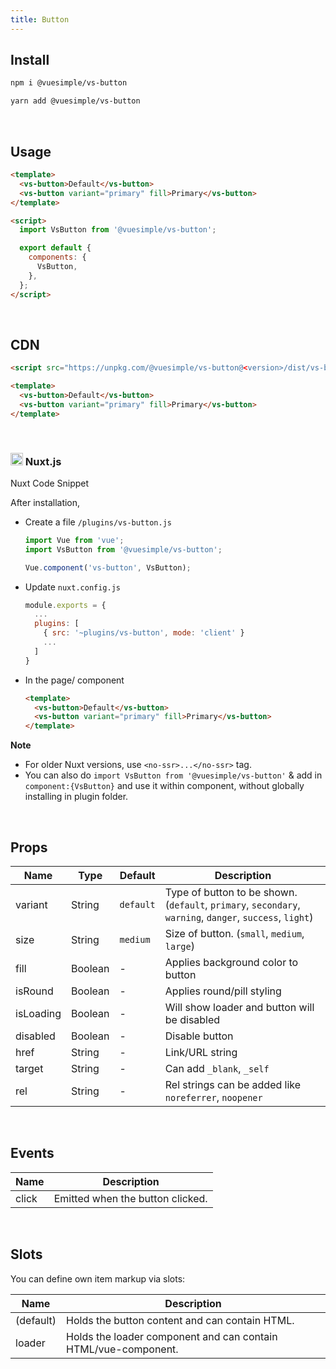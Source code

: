 ```yaml
---
title: Button
---
```


<masthead title="Button" description="A simple set of buttons">
  <component-links
    codesandbox="https://codesandbox.io/s/vs-button-w8x1m"
    github="https://github.com/ashwinkshenoy/vue-simple/tree/master/packages/vs-button"
    packageName="@vuesimple/vs-button">
  </component-links>
</masthead>

## Install

```bash
npm i @vuesimple/vs-button
```

```bash
yarn add @vuesimple/vs-button
```

<br />

## Usage

```html
<template>
  <vs-button>Default</vs-button>
  <vs-button variant="primary" fill>Primary</vs-button>
</template>

<script>
  import VsButton from '@vuesimple/vs-button';

  export default {
    components: {
      VsButton,
    },
  };
</script>
```

<br />

## CDN

```html
<script src="https://unpkg.com/@vuesimple/vs-button@<version>/dist/vs-button.min.js"></script>
```

```html
<template>
  <vs-button>Default</vs-button>
  <vs-button variant="primary" fill>Primary</vs-button>
</template>
```

<br />

<h3> 
  <img src="https://nuxtjs.org/favicon.ico" width="20px"> Nuxt.js
</h3>

Nuxt Code Snippet

After installation,

- Create a file `/plugins/vs-button.js`

  ```javascript
  import Vue from 'vue';
  import VsButton from '@vuesimple/vs-button';

  Vue.component('vs-button', VsButton);
  ```

- Update `nuxt.config.js`
  ```javascript
  module.exports = {
    ...
    plugins: [
      { src: '~plugins/vs-button', mode: 'client' }
      ...
    ]
  }
  ```
- In the page/ component

  ```html
  <template>
    <vs-button>Default</vs-button>
    <vs-button variant="primary" fill>Primary</vs-button>
  </template>
  ```

**Note**

- For older Nuxt versions, use `<no-ssr>...</no-ssr>` tag.
- You can also do
  `import VsButton from '@vuesimple/vs-button'`
  & add in `component:{VsButton}` and use it within component, without globally installing in plugin folder.

<br />

## Props

| Name      | Type    | Default   | Description                                                                                              |
| --------- | ------- | --------- | -------------------------------------------------------------------------------------------------------- |
| variant   | String  | `default` | Type of button to be shown. (`default`, `primary`, `secondary`, `warning`, `danger`, `success`, `light`) |
| size      | String  | `medium`  | Size of button. (`small`, `medium`, `large`)                                                             |
| fill      | Boolean | -         | Applies background color to button                                                                       |
| isRound   | Boolean | -         | Applies round/pill styling                                                                               |
| isLoading | Boolean | -         | Will show loader and button will be disabled                                                             |
| disabled  | Boolean | -         | Disable button                                                                                           |
| href      | String  | -         | Link/URL string                                                                                          |
| target    | String  | -         | Can add `_blank`, `_self`                                                                                |
| rel       | String  | -         | Rel strings can be added like `noreferrer`, `noopener`                                                   |

<br />

## Events

| Name  | Description                      |
| ----- | -------------------------------- |
| click | Emitted when the button clicked. |

<br />

## Slots

You can define own item markup via slots:

| Name      | Description                                                    |
| --------- | -------------------------------------------------------------- |
| (default) | Holds the button content and can contain HTML.                 |
| loader    | Holds the loader component and can contain HTML/vue-component. |
